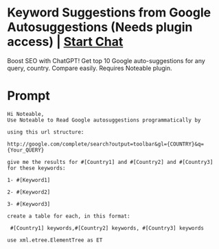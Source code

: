 

# Keyword Suggestions from Google Autosuggestions (Needs plugin access) | [Start Chat](https://gptcall.net/chat.html?data=%7B%22contact%22%3A%7B%22id%22%3A%22033dd24f-4ebe-43e4-b2d7-6c2359cddf05%22%2C%22flow%22%3Atrue%7D%7D)
Boost SEO with ChatGPT! Get top 10 Google auto-suggestions for any query, country. Compare easily. Requires Noteable plugin.

# Prompt

```
Hi Noteable,
Use Noteable to Read Google autosuggestions programmatically by

using this url structure:

http://google.com/complete/search?output=toolbar&gl={COUNTRY}&q={Your_QUERY}

give me the results for #[Country1] and #[Country2] and #[Country3] for these keywords:

1- #[Keyword1] 

2- #[Keyword2] 

3- #[Keyword3] 

create a table for each, in this format:

 #[Country1] keywords,#[Country2] keywords, #[Country3] keywords

use xml.etree.ElementTree as ET
```





